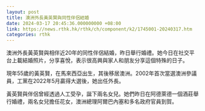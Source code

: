 ```yaml
---
layout: post
title: 澳洲外長黃英賢與同性伴侶結婚
date: 2024-03-17 20:45:36.000000000 +08:00
link: https://news.rthk.hk/rthk/ch/component/k2/1745001-20240317.htm
categories: rthk
---
```


澳洲外長黃英賢與相伴近20年的同性伴侶結婚，昨日舉行婚禮。她今日在社交平台上載結婚照片，分享喜悅，表示很高興與家人和朋友分享這個特殊的日子。

現年55歲的黃英賢，在馬來西亞出生，其後移居澳洲。2002年首次當選澳洲參議員，工黨在2022年5月贏得大選後，她出任外長。

黃英賢與伴侶曾經透過人工受孕，誕下兩名女兒。她們昨日在阿德萊德一個酒莊舉行婚禮，兩名女兒擔任花女，澳洲總理阿爾巴內塞和多名政府官員到賀。
